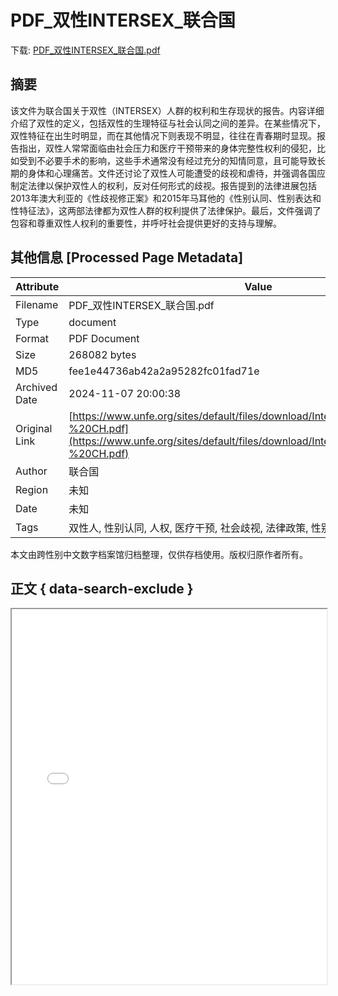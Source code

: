 # PDF_双性INTERSEX_联合国

<!-- tcd_download_link -->
下载: <a href="../PDF_双性INTERSEX_联合国.pdf" download>PDF_双性INTERSEX_联合国.pdf</a>
<!-- tcd_download_link_end -->

## 摘要

<!-- tcd_abstract -->
该文件为联合国关于双性（INTERSEX）人群的权利和生存现状的报告。内容详细介绍了双性的定义，包括双性的生理特征与社会认同之间的差异。在某些情况下，双性特征在出生时明显，而在其他情况下则表现不明显，往往在青春期时显现。报告指出，双性人常常面临由社会压力和医疗干预带来的身体完整性权利的侵犯，比如受到不必要手术的影响，这些手术通常没有经过充分的知情同意，且可能导致长期的身体和心理痛苦。文件还讨论了双性人可能遭受的歧视和虐待，并强调各国应制定法律以保护双性人的权利，反对任何形式的歧视。报告提到的法律进展包括2013年澳大利亚的《性歧视修正案》和2015年马耳他的《性别认同、性别表达和性特征法》，这两部法律都为双性人群的权利提供了法律保护。最后，文件强调了包容和尊重双性人权利的重要性，并呼吁社会提供更好的支持与理解。

<!-- tcd_abstract_end -->

## 其他信息 [Processed Page Metadata]

| Attribute       | Value                                  |
|-----------------|----------------------------------------|
| Filename        | PDF_双性INTERSEX_联合国.pdf                             |
| Type            | document                                 |
| Format          | PDF Document                               |
| Size            | 268082 bytes                           |
| MD5             | fee1e44736ab42a2a95282fc01fad71e                                  |
| Archived Date   | 2024-11-07 20:00:38                             |
| Original Link   | [https://www.unfe.org/sites/default/files/download/Intersex%20Factsheet%20-%20CH.pdf](https://www.unfe.org/sites/default/files/download/Intersex%20Factsheet%20-%20CH.pdf)                         |
| Author          | 联合国                               |
| Region          | 未知                               |
| Date            | 未知                                 |
| Tags            | 双性人, 性别认同, 人权, 医疗干预, 社会歧视, 法律政策, 性别特征, 人权保护                                 |

本文由跨性别中文数字档案馆归档整理，仅供存档使用。版权归原作者所有。


## 正文 { data-search-exclude }

<!-- tcd_main_text -->
<iframe src="../PDF_双性INTERSEX_联合国.pdf" width="100%" height="600px">
    <p>无法显示PDF，请下载查看。</p>
</iframe>
<!-- tcd_main_text_end -->

